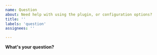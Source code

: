 ```yaml
---
name: Question
about: Need help with using the plugin, or configuration options?
title: ''
labels: 'question'
assignees: ''

---
```


**What's your question?**
<!-- Please give a detailed description of anything you may need help with, I will try my best to help you out! -->
